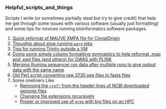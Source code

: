 ### Helpful_scripts_and_things
Scripts I write (or sometimes partially steal but try to give credit) that help me get through some issues with various software (usually just formatting) and some tips for novices running bioinformatics software packages.

1. [Quick reformat of MAUVE XMFA file for ClonalOrigin](https://github.com/hoytpr/Helpful_scripts_and_things/blob/master/MAUVE_XMFA_reformatting.md)
2. [Thoughts about slow running `warg` jobs](https://github.com/hoytpr/Helpful_scripts_and_things/blob/master/Thoughts_about_slow_`warg`_jobs.md)
3. [Tips for running Trinity outside a VM](https://github.com/hoytpr/Helpful_scripts_and_things/blob/master/Tips-for-running-Trinity-outside-a-VM.md)
4. [Doing some simple column formatting gymnastics to help reformat .map and .ped files (and others) for GWAS with PLINK]( https://github.com/hoytpr/Helpful_scripts_and_things/tree/master/GWAS_formatting)
5. [Merging Illumina sequencer run data after multiple runs to give output data with the same name](https://github.com/hoytpr/Helpful_scripts_and_things/blob/master/Merging-run-datafiles-with-same-sample-names.md)
6. [Old Perl script converting raw 3730 seq files to fasta files](https://github.com/hoytpr/Helpful_scripts_and_things/blob/master/3730_reads2fasta/seq2fasta.md)
7. Some oneliners Like 
    -   [Removing the `>ref|` from the header lines of NCBI downloaded genome files](https://github.com/hoytpr/Helpful_scripts_and_things/blob/master/oneliners/removing-ref-from-ncbi-fasta-files.md)
    -    [Changing file extensions recursively](https://github.com/hoytpr/Helpful_scripts_and_things/blob/master/oneliners/New-HPC-scheduler-pbs2sbatch.md)
    -   [Proper or improved use of `grep` with big files on an HPC](https://github.com/hoytpr/Helpful_scripts_and_things/blob/master/oneliners/using-grep-on-big-files-on-an-HPC.md)
	